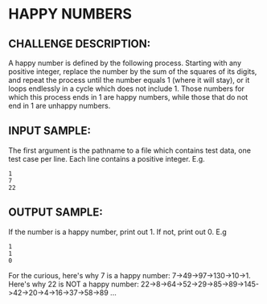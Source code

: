 HAPPY NUMBERS
=============

CHALLENGE DESCRIPTION:
----------------------


A happy number is defined by the following process. Starting with any positive integer, replace the number by the sum of the squares of its digits, and repeat the process until the number equals 1 (where it will stay), or it loops endlessly in a cycle which does not include 1. Those numbers for which this process ends in 1 are happy numbers, while those that do not end in 1 are unhappy numbers.

INPUT SAMPLE:
-------------

The first argument is the pathname to a file which contains test data, one test case per line. Each line contains a positive integer. E.g.

	1
	7
	22

OUTPUT SAMPLE:
--------------

If the number is a happy number, print out 1. If not, print out 0. E.g

	1
	1
	0
For the curious, here's why 7 is a happy number: 7->49->97->130->10->1. Here's why 22 is NOT a happy number: 22->8->64->52->29->85->89->145->42->20->4->16->37->58->89 ...